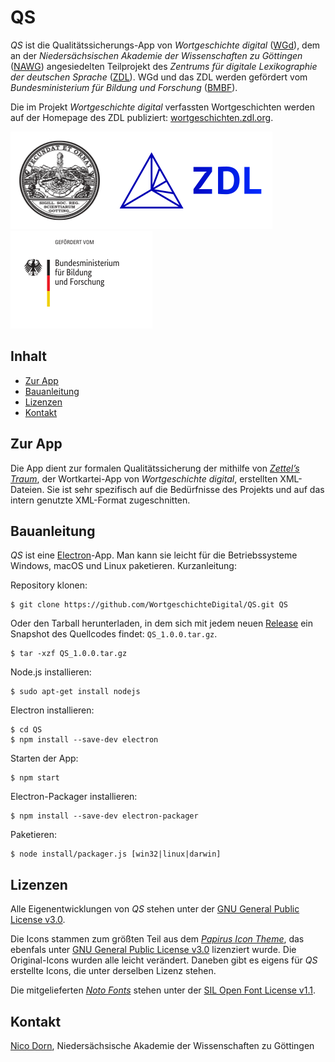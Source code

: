 # QS

*QS* ist die Qualitätssicherungs-App von *Wortgeschichte digital* ([WGd](https://adw-goe.de/forschung/weitere-forschungsprojekte/wortgeschichte-digital-teilprojekt-im-zdl/)), dem an der *Niedersächsischen Akademie der Wissenschaften zu Göttingen* ([NAWG](https://adw-goe.de/)) angesiedelten Teilprojekt des *Zentrums für digitale Lexikographie der deutschen Sprache* ([ZDL](https://www.zdl.org/)). WGd und das ZDL werden gefördert vom *Bundesministerium für Bildung und Forschung* ([BMBF](https://www.bmbf.de/)).

Die im Projekt *Wortgeschichte digital* verfassten Wortgeschichten werden auf der Homepage des ZDL publiziert: <a href="https://wortgeschichten.zdl.org/">wortgeschichten.zdl.org</a>.

<a href="https://adw-goe.de/"><img src="img/readme/NAWG.png" width="157" height="156" alt="NAWG"></a><a href="https://www.zdl.org/"><img src="img/readme/ZDL.png" width="262" height="156" alt="ZDL"></a><a href="https://www.bmbf.de/"><img src="img/readme/BMBF.png" width="227" height="156" alt="BMBF"></a>

## Inhalt
* [Zur App](#zur-app)
* [Bauanleitung](#bauanleitung)
* [Lizenzen](#lizenzen)
* [Kontakt](#kontakt)

## Zur App

Die App dient zur formalen Qualitätssicherung der mithilfe von *[Zettel’s Traum](https://github.com/WortgeschichteDigital/ZettelsTraum)*, der Wortkartei-App von *Wortgeschichte digital*, erstellten XML-Dateien. Sie ist sehr spezifisch auf die Bedürfnisse des Projekts und auf das intern genutzte XML-Format zugeschnitten.

## Bauanleitung

*QS* ist eine [Electron](https://electronjs.org/)-App. Man kann sie leicht für die Betriebssysteme Windows, macOS und Linux paketieren. Kurzanleitung:

Repository klonen:

```
$ git clone https://github.com/WortgeschichteDigital/QS.git QS
```

Oder den Tarball herunterladen, in dem sich mit jedem neuen [Release](https://github.com/WortgeschichteDigital/QS/releases) ein Snapshot des Quellcodes findet: `QS_1.0.0.tar.gz`.

```
$ tar -xzf QS_1.0.0.tar.gz
```

Node.js installieren:

```
$ sudo apt-get install nodejs
```

Electron installieren:

```
$ cd QS
$ npm install --save-dev electron
```

Starten der App:

```
$ npm start
```

Electron-Packager installieren:

```
$ npm install --save-dev electron-packager
```

Paketieren:

```
$ node install/packager.js [win32|linux|darwin]
```

## Lizenzen

Alle Eigenentwicklungen von *QS* stehen unter der [GNU General Public License v3.0](https://www.gnu.org/licenses/gpl-3.0.en.html).

Die Icons stammen zum größten Teil aus dem *[Papirus Icon Theme](https://github.com/PapirusDevelopmentTeam/papirus-icon-theme)*, das ebenfals unter [GNU General Public License v3.0](https://www.gnu.org/licenses/gpl-3.0.en.html) lizenziert wurde. Die Original-Icons wurden alle leicht verändert. Daneben gibt es eigens für *QS* erstellte Icons, die unter derselben Lizenz stehen.

Die mitgelieferten *[Noto Fonts](https://www.google.com/get/noto/)* stehen unter der [SIL Open Font License v1.1](https://scripts.sil.org/cms/scripts/page.php?id=OFL).

## Kontakt

[Nico Dorn](https://adw-goe.de/forschung/weitere-forschungsprojekte/wortgeschichte-digital-teilprojekt-im-zdl/mitarbeiterinnen-und-mitarbeiter/nico-dorn/), Niedersächsische Akademie der Wissenschaften zu Göttingen
